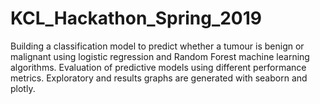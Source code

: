 # KCL_Hackathon_Spring_2019
 Building a classification model to predict whether a tumour is benign or malignant using logistic regression and Random Forest machine learning algorithms. Evaluation of predictive models using different performance metrics. Exploratory and results graphs are generated with seaborn and plotly. 
